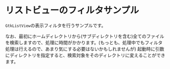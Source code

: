 # リストビューのフィルタサンプル

`GtkListView`の表示フィルタを行うサンプルです。

なお、最初にホームディレクトリから(サブディレクトリを含む)全てのファイルを検索しますので、処理に時間がかかります。(もっとも、処理中でもフィルタ処理は行えるので、あまり気にする必要はないかもしれませんが)
起動時に引数にディレクトリを指定すると、検索対象をそのディレクトリに変えることができます。

